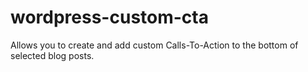 # wordpress-custom-cta
Allows you to create and add custom Calls-To-Action to the bottom of selected blog posts.
